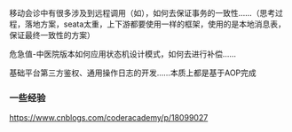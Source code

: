 移动会诊中有很多涉及到远程调用（如），如何去保证事务的一致性……（思考过程，落地方案，seata太重，上下游都要使用一样的框架，使用的是本地消息表，保证最终一致性的方案）





危急值-中医院版本如何应用状态机设计模式，如何去进行补偿……

基础平台第三方鉴权、通用操作日志的开发……本质上都是基于AOP完成









### 一些经验

https://www.cnblogs.com/coderacademy/p/18099027